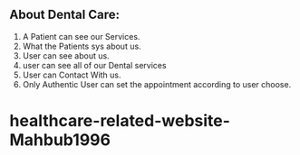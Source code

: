 
## About Dental Care: 
 
1. A Patient can see our Services.
2. What the Patients sys about us. 
3. User can see about us.
4. user can see all of our Dental services
5. User can Contact With us.
6. Only Authentic User can set the appointment according to user choose.
# healthcare-related-website-Mahbub1996
